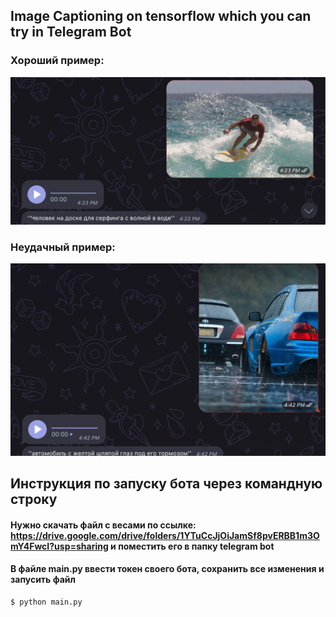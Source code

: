 ## Image Captioning on tensorflow which you can try in Telegram Bot

### Хороший пример:
![good](https://raw.githubusercontent.com/ila28/Image-Captioning-Telegram-Bot/main/good.jpg)

### Неудачный пример:
![bad](https://raw.githubusercontent.com/ila28/Image-Captioning-Telegram-Bot/main/bad.jpg)

## Инструкция по запуску бота через командную строку

#### Нужно скачать файл с весами по ссылке: https://drive.google.com/drive/folders/1YTuCcJjOiJamSf8pvERBB1m3OmY4FwcI?usp=sharing и поместить его в папку telegram bot

 #### В файле main.py ввести токен своего бота, сохранить все изменения и запусить файл

```bash
$ python main.py
```